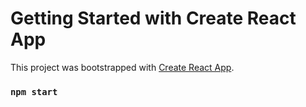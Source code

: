 # Getting Started with Create React App

This project was bootstrapped with [Create React App](https://github.com/facebook/create-react-app).

### `npm start`

